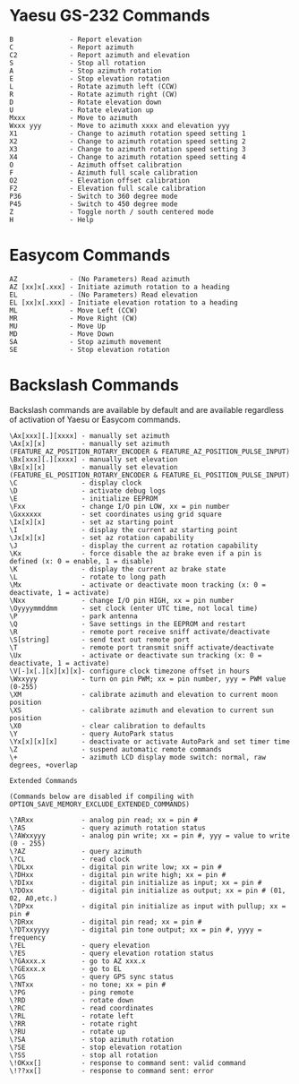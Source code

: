 # Yaesu GS-232 Commands

    B              - Report elevation
    C              - Report azimuth
    C2             - Report azimuth and elevation
    S              - Stop all rotation
    A              - Stop azimuth rotation
    E              - Stop elevation rotation
    L              - Rotate azimuth left (CCW)
    R              - Rotate azimuth right (CW)
    D              - Rotate elevation down
    U              - Rotate elevation up
    Mxxx           - Move to azimuth
    Wxxx yyy       - Move to azimuth xxxx and elevation yyy
    X1             - Change to azimuth rotation speed setting 1
    X2             - Change to azimuth rotation speed setting 2
    X3             - Change to azimuth rotation speed setting 3
    X4             - Change to azimuth rotation speed setting 4
    O              - Azimuth offset calibration
    F              - Azimuth full scale calibration
    O2             - Elevation offset calibration
    F2             - Elevation full scale calibration
    P36            - Switch to 360 degree mode
    P45            - Switch to 450 degree mode
    Z              - Toggle north / south centered mode
    H              - Help
# Easycom Commands

    AZ             - (No Parameters) Read azimuth
    AZ [xx]x[.xxx] - Initiate azimuth rotation to a heading	
    EL             - (No Parameters) Read elevation
    EL [xx]x[.xxx] - Initiate elevation rotation to a heading
    ML             - Move Left (CCW)
    MR             - Move Right (CW)
    MU             - Move Up
    MD             - Move Down
    SA             - Stop azimuth movement
    SE             - Stop elevation rotation

# Backslash Commands

Backslash commands are available by default and are available regardless of activation of Yaesu or Easycom commands.

    \Ax[xxx][.][xxxx] - manually set azimuth
    \Ax[x][x]         - manually set azimuth (FEATURE_AZ_POSITION_ROTARY_ENCODER & FEATURE_AZ_POSITION_PULSE_INPUT)
    \Bx[xxx][.][xxxx] - manually set elevation
    \Bx[x][x]         - manually set elevation (FEATURE_EL_POSITION_ROTARY_ENCODER & FEATURE_EL_POSITION_PULSE_INPUT)
    \C                - display clock
    \D                - activate debug logs
    \E                - initialize EEPROM
    \Fxx              - change I/O pin LOW, xx = pin number
    \Gxxxxxx          - set coordinates using grid square
    \Ix[x][x]         - set az starting point
    \I                - display the current az starting point
    \Jx[x][x]         - set az rotation capability
    \J                - display the current az rotation capability
    \Kx               - force disable the az brake even if a pin is defined (x: 0 = enable, 1 = disable)
    \K                - display the current az brake state
    \L                - rotate to long path
    \Mx               - activate or deactivate moon tracking (x: 0 = deactivate, 1 = activate)
    \Nxx              - change I/O pin HIGH, xx = pin number
    \Oyyyymmddmm      - set clock (enter UTC time, not local time)
    \P                - park antenna
    \Q                - Save settings in the EEPROM and restart
    \R                - remote port receive sniff activate/deactivate
    \S[string]        - send text out remote port
    \T                - remote port transmit sniff activate/deactivate
    \Ux               - activate or deactivate sun tracking (x: 0 = deactivate, 1 = activate)
    \V[-]x[.][x][x][x]- configure clock timezone offset in hours
    \Wxxyyy           - turn on pin PWM; xx = pin number, yyy = PWM value (0-255)
    \XM               - calibrate azimuth and elevation to current moon position
    \XS               - calibrate azimuth and elevation to current sun position
    \X0               - clear calibration to defaults
    \Y                - query AutoPark status
    \Yx[x][x][x]      - deactivate or activate AutoPark and set timer time
    \Z                - suspend automatic remote commands
    \+                - azimuth LCD display mode switch: normal, raw degrees, +overlap

    Extended Commands

    (Commands below are disabled if compiling with OPTION_SAVE_MEMORY_EXCLUDE_EXTENDED_COMMANDS)

    \?ARxx            - analog pin read; xx = pin #
    \?AS              - query azimuth rotation status
    \?AWxxyyy         - analog pin write; xx = pin #, yyy = value to write (0 - 255)
    \?AZ              - query azimuth
    \?CL              - read clock
    \?DLxx            - digital pin write low; xx = pin #
    \?DHxx            - digital pin write high; xx = pin # 
    \?DIxx            - digital pin initialize as input; xx = pin #
    \?DOxx            - digital pin initialize as output; xx = pin # (01, 02, A0,etc.)
    \?DPxx            - digital pin initialize as input with pullup; xx = pin #
    \?DRxx            - digital pin read; xx = pin #
    \?DTxxyyyy        - digital pin tone output; xx = pin #, yyyy = frequency
    \?EL              - query elevation
    \?ES              - query elevation rotation status
    \?GAxxx.x         - go to AZ xxx.x
    \?GExxx.x         - go to EL
    \?GS              - query GPS sync status
    \?NTxx            - no tone; xx = pin #
    \?PG              - ping remote
    \?RD              - rotate down
    \?RC              - read coordinates
    \?RL              - rotate left
    \?RR              - rotate right
    \?RU              - rotate up
    \?SA              - stop azimuth rotation
    \?SE              - stop elevation rotation
    \?SS              - stop all rotation
    \!OKxx[]          - response to command sent: valid command
    \!??xx[]          - response to command sent: error